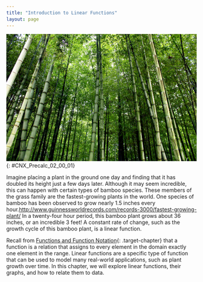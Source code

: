 ```yaml
---
title: "Introduction to Linear Functions"
layout: page
---
```



<?cnx.eoc class="key-equations" title="Key Equations"?>

<?cnx.eoc class="key-concepts" title="Key Concepts"?>

<?cnx.eoc class="review-exercises" title="Review Exercises"?>

<?cnx.eoc class="practice-test" title="Practice Test"?>

<?cnx.answers class="try"?>

<?cnx.answers class="section-exercises"?>

 ![An upward view of bamboo trees.](../resources/CNX_Precalc_02_00_01.jpg "A bamboo forest in China (credit: &#x201C;JFXie&#x201D;/Flickr)"){: #CNX_Precalc_02_00_01}

Imagine placing a plant in the ground one day and finding that it has doubled its height just a few days later. Although it may seem incredible, this can happen with certain types of bamboo species. These members of the grass family are the fastest-growing plants in the world. One species of bamboo has been observed to grow nearly 1.5 inches every hour.<span data-type="footnote" id="ch02_mod00_fn01">http://www.guinnessworldrecords.com/records-3000/fastest-growing-plant/</span> In a twenty-four hour period, this bamboo plant grows about 36 inches, or an incredible 3 feet! A constant rate of change, such as the growth cycle of this bamboo plant, is a linear function.

Recall from [Functions and Function Notation](/m49301){: .target-chapter} that a function is a relation that assigns to every element in the domain exactly one element in the range. Linear functions are a specific type of function that can be used to model many real-world applications, such as plant growth over time. In this chapter, we will explore linear functions, their graphs, and how to relate them to data.

